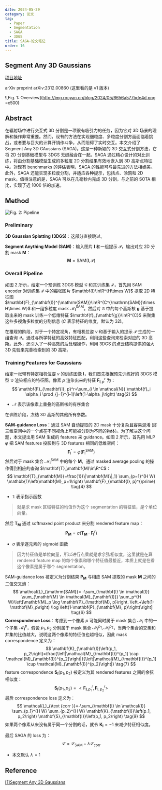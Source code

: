 ```yaml
---
date: 2024-05-29
category: 论文
tag:
  - Paper
  - Segmentation
  - SAGA
  - 3DGS
title: SAGA-论文笔记
order: 16
---
```


## Segment Any 3D Gaussians

[项目地址](https://jumpat.github.io/SAGA/)

arXiv preprint arXiv:2312.00860 (这里看的是 v1 版本)

![Fig. 1: Overview](http://img.rocyan.cn/blog/2024/05/6656a577bde4d.png =x500)

## Abstract

在辐射场中进行交互式 3D 分割是一项很有吸引力的任务，因为它对 3D 场景的理解和操作非常重要。然而，现有的方法在实现细粒度、多粒度分割方面面临着挑战，或者要与巨大的计算开销作斗争，从而阻碍了实时交互。本文介绍了 Segment Any 3D GAussians (SAGA)，这是一种新颖的 3D 交互式分割方法，它将 2D 分割基础模型与 3DGS 无缝融合在一起。SAGA 通过精心设计的对比训练，将由分割基础模型生成的多粒度 2D 分割结果有效地嵌入到 3D 高斯点特征中。对现有 benchmarks 的评估表明，SAGA 的性能可与最先进的方法相媲美。此外，SAGA 还能实现多粒度分割，并适应各种提示，包括点、涂鸦和 2D mask。值得注意的是，SAGA 可以在几毫秒内完成 3D 分割，与之前的 SOTA 相比，实现了近 1000 倍的加速。

## Method

![Fig. 2: Pipeline](http://img.rocyan.cn/blog/2024/05/6656d9a34ae97.png)

### Preliminary

**3D Gaussian Splatting (3DGS)**：这部分直接跳过。

**Segment Anything Model (SAM)**：输入图片 $\mathbf{I}$ 和一组提示 $\mathcal{P}$，输出对应 2D 分割 mask $\mathbf{M}$：
$$
\mathbf{M}=\mathrm{SAM}(\mathbf{I},\mathcal{P})
\tag{1}
$$

### Overall Pipeline

如图 2 所示，给定一个预训练 3DGS 模型 $\mathcal{G}$ 和其训练集 $\mathcal{I}$，首先用 SAM encoder 对训练集 $\mathcal{I}$ 中的每张图片 $\mathbf{I}\in\R^{H\times W}$ 提取 2D 特征图 $\mathbf{F}_{\mathbf{I}}^{\mathrm{SAM}}\in\R^{C^{\mathrm{SAM}}\times H\times W}$ 和一组多粒度 mask $\mathcal{M}^{\mathrm{SAM}}_{\mathbf{I}}$。然后对 $\mathcal{G}$ 中的每个高斯核 $\mathbf{g}$ 基于提取出来的 mask 训练一个低维特征 $\mathbf{f}_{\mathbf{g}}\in\R^{C}$ 来聚集这些多视角多粒度的分割信息 ($C$ 表示特征的维度，默认为 32)。

在推理的阶段，对于一个特定视角，有相机位姿 $v$ 和基于输入的提示 $\mathcal{P}$ 生成的一组查询 $\mathcal{Q}$。通过与所学特征的高效特征匹配，利用这些查询来检索对应的 3D 高斯。此外，还引入了一种高效的后处理操作，利用 3DGS 的点云结构提供的强大 3D 先验来完善检索到的 3D 高斯。

### Training Features for Gaussians

给定一张带有特定相机位姿 $v$ 的训练图像 $\mathbf{I}$，我们首先根据预先训练好的 3DGS 模型 $\mathcal{G}$ 渲染相应的特征图。像素 $p$ 渲染出来的特征 $\mathbf{F}^r_{\mathbf{I},p}$ 为：
$$
\mathbf{F}_{\mathbf{I}, p}^r=\sum_{i \in \mathcal{N}} \mathbf{f}_i \alpha_i \prod_{j=1}^{i-1}\left(1-\alpha_j\right)
\tag{2}
$$

- $\mathcal{N}$ 表示该像素上重叠的高斯核的有序集合

在训练阶段，冻结 3D 高斯的其他所有参数。

**SAM-guidance Loss**：通过 SAM 自动提取的 2D mask 十分复杂且容易混淆 (即三维空间中的一个点在不同视角上可能被分割为不同的物体)。为了解决这个问题，本文提出用 SAM 生成的 features 来 guidance。如图 2 所示，首先用 MLP $\varphi$ 把 SAM features 投影到与 3D features 相同的低维空间：
$$
\mathbf{F}_{\mathrm{I}}^{\prime}=\varphi\left(\mathbf{F}_{\mathrm{I}}^{\mathrm{SAM}}\right) 
\tag{3}
$$
然后对于 mask 集合 $\mathcal{M}^{\mathrm{SAM}}_{\mathbf{I}}$ 中的每个 $\mathbf{M}$，通过 masked average pooling 的操作得到相应的查询 $\mathbf{T}_\mathbf{M}\in\R^C$：
$$
\mathbf{T}_{\mathbf{M}}=\frac{1}{\|\mathbf{M}\|_1} \sum_{p=1}^{H W} \mathbb{1}\left(\mathbf{M}_p=1\right) \mathbf{F}_{\mathbf{I}, p}^{\prime}
\tag{4}
$$

- $\mathbb{1}$​ 表示指示函数

> 就是求 mask 区域特征的均值作为这个 segmentation 的特征值，是个单位向量。

然后 $\mathbf{T}_\mathbf{M}$ 通过 softmaxed point product 来分割 rendered feature map：
$$
\mathbf{P}_\mathbf{M}=\sigma(\mathbf{T}_\mathbf{M}\cdot\mathbf{F}_\mathbf{I}^r)
\tag{5}
$$

- $\sigma$​ 表示逐元素的 sigmoid 函数

> 因为特征值是单位向量，所以进行点乘就是求余弦相似度，这里就是在算 rendered feature map 的每个像素和哪个特征值最接近，本质上就是在看这个像素是属于哪个 segmentation。

SAM-guidance loss 被定义为分割结果 $\mathbf{P}_\mathbf{M}$ 与相应 SAM 提取的 mask $\mathbf{M}$ 之间的二值交叉熵：
$$
\mathcal{L}_{\mathrm{SAM}}=  -\sum_{\mathbf{I} \in \mathcal{I}} \sum_{\mathbf{M} \in \mathcal{M}_{\mathbf{I}}} \sum_p^{H W}\left[\mathbf{M}_p \log \mathbf{P}_{\mathbf{M}, p}\right. 
 \left.+\left(1-\mathbf{M}_p\right) \log \left(1-\mathbf{P}_{\mathbf{M}, p}\right)\right]
\tag{6}
$$
**Correspondence Loss**：考虑到一个像素 $p$ 可能同时属于 mask 集合 $\mathcal{M}_{\mathbf{I}}$ 中的一个子集 $\mathcal{M}_{\mathbf{I}}^{p}$，假设 $p_1,p_2$ 分别属于 mask 集合 $\mathcal{M}_{\mathbf{I}}^{p_1},\mathcal{M}_{\mathbf{I}}^{p_2}$，当两个集合的交集和并集的比值越大，说明这两个像素的特征值也越相似，因此 mask correspondence 定义为：
$$
\mathbf{K}_{\mathbf{I}}\left(p_1, p_2\right)=\frac{\left|\mathcal{M}_{\mathbf{I}}^{p_1} \cap \mathcal{M}_{\mathbf{I}}^{p_2}\right|}{\left|\mathcal{M}_{\mathbf{I}}^{p_1} \cup \mathcal{M}_{\mathbf{I}}^{p_2}\right|} 
\tag{7}
$$
feature correspondence $\mathbf{S}_{\mathbf{I}}(p_1,p_2)$ 被定义为其 rendered features 之间的余弦相似度：
$$
\mathbf{S}_{\mathbf{I}}(p_1,p_2)=<\mathbf{F}_{\mathbf{I},p_1}^r,\mathbf{F}_{\mathbf{I},p_2}^r>
\tag{8}
$$
最后 correspondence loss 定义为：
$$
\mathcal{L}_{\text {corr }}=-\sum_{\mathbf{I} \in \mathcal{I}} \sum_{p_1}^{H W} \sum_{p_2}^{H W} \mathbf{K}_{\mathbf{I}}\left(p_1, p_2\right) \mathbf{S}_{\mathbf{I}}\left(p_1, p_2\right)
\tag{9}
$$
如果两个像素从来没有属于同一个分割的话，就令 $\mathbf{K}_\mathbf{I}=-1$ 来减少特征相似度。

最后 SAGA 的 loss 为：
$$
\mathcal{L}=\mathcal{L}_{\mathrm{SAM}}+\lambda\mathcal{L}_{\mathrm{corr}}
$$

- 本文默认 $\lambda=1$

## Reference

[[1]Segment Any 3D Gaussians](https://arxiv.org/abs/2312.00860v1)